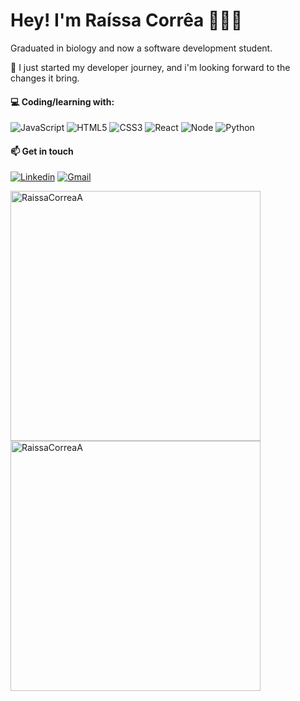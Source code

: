 

# Hey! I'm Raíssa Corrêa 👩🏻‍💻

Graduated in biology and now a software development student.

🐛 I just started my developer journey, and i'm looking forward to the changes it bring.

#### 💻 Coding/learning with:
![JavaScript](https://img.shields.io/badge/-JavaScript-%23F7DF1C?style=flat-square&logo=javascript&logoColor=000000&labelColor=%23F7DF1C&color=%23FFCE5A)
![HTML5](https://img.shields.io/badge/-HTML5-%23E44D27?style=flat-square&logo=html5&logoColor=ffffff)
![CSS3](https://img.shields.io/badge/-CSS3-%231572B6?style=flat-square&logo=css3)
![React](https://img.shields.io/badge/-React-7159c1?style=flat-square&logo=react&logoColor=ffffff)
![Node](https://img.shields.io/badge/-Node.js-339933?style=flat-square&logo=node.js&logoColor=white)
![Python](https://img.shields.io/badge/Python-14354C?style=flat-square&logo=python&logoColor=white)


#### 📫 Get in touch

[![Linkedin](https://img.shields.io/badge/-LinkedIn-blue?style=flat&logo=Linkedin&logoColor=white)](www.linkedin.com/in/raissacorrea25/)
[![Gmail](https://img.shields.io/badge/-Gmail-c14438?style=flat&logo=Gmail&logoColor=white)](mailto:raissacorreaa@gmail.com)



<a href="https://github.com/RaissaCorreaA">
    <img align="center" width=400
        src="https://github-readme-stats.vercel.app/api?username=RaissaCorreaA&show_icons=true&theme=buefy"
        alt="RaissaCorreaA" /></a>
<a href="https://github.com/RaissaCorreaA">
    <img align="center" width=400
        src="https://github-readme-stats.vercel.app/api/top-langs/?username=RaissaCorreaA&layout=compact&theme=buefy"
        alt="RaissaCorreaA" /></a>


